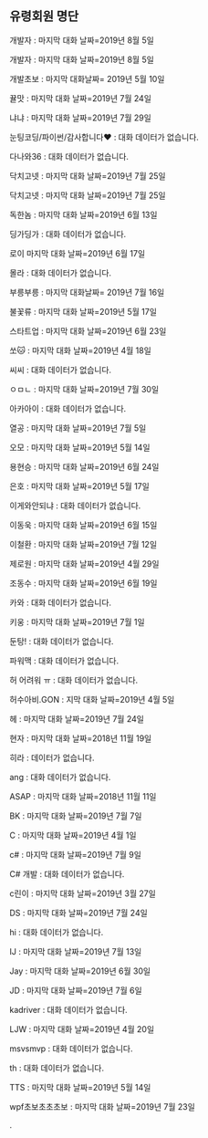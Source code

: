 ## 유령회원 명단

개발자 : 마지막 대화 날짜=2019년 8월 5일

개발자 : 마지막 대화 날짜=2019년 8월 5일

개발초보 : 마지막 대화날짜= 2019년 5월 10일

뀰맛 : 마지막 대화 날짜=2019년 7월 24일

냐냐 : 마지막 대화 날짜=2019년 7월 29일

눈팅코딩/파이썬/감사합니다❤ : 대화 데이터가 없습니다.

다나와36 : 대화 데이터가 없습니다.

닥치고넷 : 마지막 대화 날짜=2019년 7월 25일

닥치고넷 : 마지막 대화 날짜=2019년 7월 25일

독한놈 : 마지막 대화 날짜=2019년 6월 13일

딩가딩가 : 대화 데이터가 없습니다.

로이 마지막 대화 날짜=2019년 6월 17일

몰라 : 대화 데이터가 없습니다.

부릉부릉 : 마지막 대화날짜= 2019년 7월 16일  

불꽃류 : 마지막 대화 날짜=2019년 5월 17일

스타트업 : 마지막 대화 날짜=2019년 6월 23일

쏘🐱 : 마지막 대화 날짜=2019년 4월 18일 

씨씨 : 대화 데이터가 없습니다.

ㅇㅁㄴ : 마지막 대화 날짜=2019년 7월 30일

아카아이 : 대화 데이터가 없습니다.

열공 : 마지막 대화 날짜=2019년 7월 5일

오모 : 마지막 대화 날짜=2019년 5월 14일

용현승 : 마지막 대화 날짜=2019년 6월 24일

은호 : 마지막 대화 날짜=2019년 5월 17일

이게와안되냐 :  대화 데이터가 없습니다.

이동욱 : 마지막 대화 날짜=2019년 6월 15일

이철환 : 마지막 대화 날짜=2019년 7월 12일

제로원 : 마지막 대화 날짜=2019년 4월 29일

조동수 : 마지막 대화 날짜=2019년 6월 19일

카와 : 대화 데이터가 없습니다.

키웅 : 마지막 대화 날짜=2019년 7월 1일
  
둔탕! : 대화 데이터가 없습니다.

파워맥 : 대화 데이터가 없습니다.

허 어려워 ㅠ : 대화 데이터가 없습니다.

허수아비.GON : 지막 대화 날짜=2019년 4월 5일

헤 : 마지막 대화 날짜=2019년 7월 24일

현자 : 마지막 대화 날짜=2018년 11월 19일

히라 :  데이터가 없습니다.

ang : 대화 데이터가 없습니다.

ASAP : 마지막 대화 날짜=2018년 11월 11일

BK : 마지막 대화 날짜=2019년 7월 7일

C : 마지막 대화 날짜=2019년 4월 1일

c# : 마지막 대화 날짜=2019년 7월 9일

C# 개발 : 대화 데이터가 없습니다.

c린이 : 마지막 대화 날짜=2019년 3월 27일

DS : 마지막 대화 날짜=2019년 7월 24일

hi : 대화 데이터가 없습니다.

IJ : 마지막 대화 날짜=2019년 7월 13일

Jay : 마지막 대화 날짜=2019년 6월 30일

JD : 마지막 대화 날짜=2019년 7월 6일

kadriver  : 대화 데이터가 없습니다.

LJW : 마지막 대화 날짜=2019년 4월 20일

msvsmvp : 대화 데이터가 없습니다.

th : 대화 데이터가 없습니다.

TTS : 마지막 대화 날짜=2019년 5월 14일

wpf초보초초초보 : 마지막 대화 날짜=2019년 7월 23일

.
